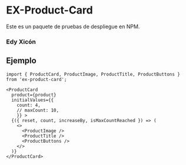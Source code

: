 # EX-Product-Card

Este es un paquete de pruebas de despliegue en NPM.

### Edy Xicón

## Ejemplo

```
import { ProductCard, ProductImage, ProductTitle, ProductButtons } from 'ex-product-card';
```

```
<ProductCard
  product={product}
  initialValues={{
    count: 4,
    // maxCount: 10,
    }} >
  {({ reset, count, increaseBy, isMaxCountReached }) => (
    <>
      <ProductImage />
      <ProductTitle />
      <ProductButtons />
    </>
  )}
</ProductCard>
```